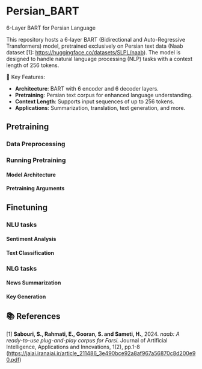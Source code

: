 # Persian_BART
6-Layer BART for Persian Language

This repository hosts a 6-layer BART (Bidirectional and Auto-Regressive Transformers) model, pretrained exclusively on Persian text data (Naab dataset [1]: https://huggingface.co/datasets/SLPL/naab). The model is designed to handle natural language processing (NLP) tasks with a context length of 256 tokens.

🧠 Key Features:
- **Architecture**: BART with 6 encoder and 6 decoder layers.
- **Pretraining**: Persian text corpus for enhanced language understanding.
- **Context Length**: Supports input sequences of up to 256 tokens.
- **Applications**: Summarization, translation, text generation, and more.

## Pretraining
### Data Preprocessing
### Running Pretraining
#### Model Architecture
#### Pretraining Arguments
## Finetuning
### NLU tasks
#### Sentiment Analysis
#### Text Classification
### NLG tasks
#### News Summarization
#### Key Generation


## 📚 References  
[1] **Sabouri, S., Rahmati, E., Gooran, S. and Sameti, H.**, 2024. *naab: A ready-to-use plug-and-play corpus for Farsi.* Journal of Artificial Intelligence, Applications and Innovations, 1(2), pp.1-8 (https://jaiai.iranaiai.ir/article_211486_3e490bce92a8af967a56870c8d200e90.pdf)
